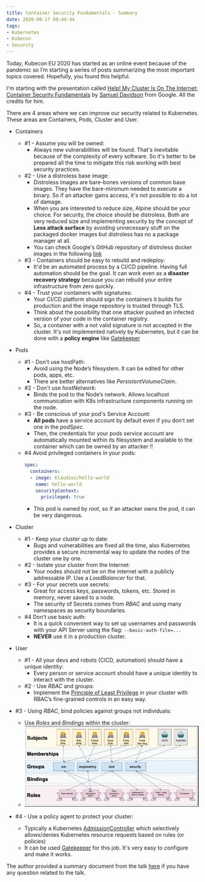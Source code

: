 ```yaml
---
title: Container Security Fundamentals - Summary
date: 2020-08-17 09:44:44
tags:
- Kubernetes
- Kubecon
- Security
---
```


Today, Kubecon EU 2020 has started as an online event because of the pandemic so I’m starting a series of posts summarizing the most important topics covered. Hopefully, you found this helpful.

I'm starting with the presentation called [ Help! My Cluster Is On The Internet: Container Security Fundamentals](https://kccnceu20.sched.com/event/ZetO/help-my-cluster-is-on-the-internet-container-security-fundamentals-samuel-davidson-google) by [Samuel Davidson](https://www.linkedin.com/in/samuelbdavidson/) from Google. All the credits for him.

There are 4 areas where we can improve our security related to Kubernetes. These areas are Containers, Pods, Cluster and User.

- Containers
  - #1 - Assume you will be owned:
    - Always new vulnerabilities will be found. That's inevitable because of the complexity of every software. So it's better to be prepared all the time to mitigate this risk working with best security practices.
  - #2 - Use a distroless base image:
    - Distroless images are bare-bones versions of common base images. They have the bare-minimum needed to execute a binary. So if an attacker gains access, it's not possible to do a lot of damage.
    - When you are interested to reduce size, Alpine should be your choice. For security, the choice should be distroless. Both are very reduced size and implementing security by the concept of **Less attack surface** by avoiding unnecessary stuff on the packaged docker images but distroless has no a package manager at all.
    -  You can check Google's GitHub repository of distroless docker images in the following [link](https://github.com/GoogleContainerTools/distroless)
  - #3 - Containers should be easy to rebuild and redeploy:
    - It'd be an automated process by a CI/CD pipeline. Having full automation should be the goal. It can work even as a **disaster recovery strategy** because you can rebuild your entire infrastructure from zero quickly.
  - #4 - Trust your containers with signatures:
    - Your CI/CD platform should sign the containers it builds for production and the image repository is trusted through TLS.
    - Think about the possibility that one attacker pushed an infected version of your code in the container registry.
    - So, a container with a not valid signature is not accepted in the cluster. It's not implemented natively by Kubernetes, but it can be done with a **policy engine** like [Gatekeeper](https://github.com/open-policy-agent/gatekeeper)

- Pods
  - #1 - Don't use hostPath:
    - Avoid using the Node’s filesystem. It can be edited for other pods, apps, etc.
    - There are better alternatives like _PersistentVolumeClaim_.
  - #2 - Don't use _hostNetwork_:
    - Binds the pod to the Node’s network. Allows localhost communication with K8s infrastructure components running on the node.
  - #3 - Be conscious of your pod's Service Account:
    - **All pods** have a service account by default even if you don’t set one in the _podSpec_.
    - Then, the credentials for your pods service account are automatically mounted within its filesystem and available to the container which can be owned by an attacker !!
  - #4 Avoid privileged containers in your pods:
    ```yaml
    spec:
      containers:
      - image: klaudioz/hello-world
        name: hello-world
        securityContext:
          privileged: true
    ```
      - This pod is owned by _root_, so if an attacker owns the pod, it can be very dangerous.

- Cluster
  - #1 - Keep your cluster up to date:
    - Bugs and vulnerabilities are fixed all the time, also Kubernetes provides a secure incremental way to update the nodes of the cluster one by one.
  - #2 - Isolate your cluster from the Internet:
    - Your nodes should not be on the internet with a publicly addressable IP. Use a _LoadBalancer_ for that.
  - #3 - For your secrets use secrets:
    - Great for access keys, passwords, tokens, etc. Stored in memory, never saved to a node.
    - The security of Secrets comes from _RBAC_ and using many namespaces as security boundaries.
  - #4 Don’t use basic auth:
    -  It is a quick convenient way to set up usernames and passwords with your API Server using the flag:	`--basic-auth-file=...`
    -  **NEVER** use it in a production cluster.

- User
  - #1 - All your devs and robots (CICD, automation) should have a unique identity:
    - Every person or service account should have a unique identity to interact with the cluster.
  - #2 - Use _RBAC_ and groups:
    -  Implement the [Principle of Least Privilege](https://en.wikipedia.org/wiki/Principle_of_least_privilege) in your cluster with RBAC’s fine-grained controls in an easy way.
 -  #3 - Using _RBAC_, bind policies against groups not individuals:
    -  Use _Roles_ and _Bindings_ within the cluster:
    -  ![](Container-Security-Fundamentals-Summary/2020-08-17-11-07-08.png)
  - #4 - Use a policy agent to protect your cluster:
    - Typically a Kubernetes [AdmissionController](https://kubernetes.io/docs/reference/access-authn-authz/admission-controllers/) which selectively allows/denies Kubernetes resource requests based on rules (or policies)
    - It can be used [Gatekeeper](https://github.com/open-policy-agent/gatekeeper) for this job. It's very easy to configure and make it works.

The author provided a summary document from the talk [here](https://docs.google.com/document/d/1OefvSpURuOHdNNiwbRXmhPiRUFsYnllgMPDaVqXRkh4/edit#heading=h.lroslfbjn64r) if you have any question related to the talk.